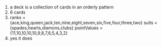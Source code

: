 1. a deck is a collection of cards in an orderly pattern
2. 6 cards
3. ranks = {ace,king,queen,jack,ten,nine,eight,seven,six,five,four,three,two} 
suits = {spades,hearts,diamons,clubs} pointValues = {11,10,10,10,10,9,8,7,6,5,4,3,2}
4. yes it does